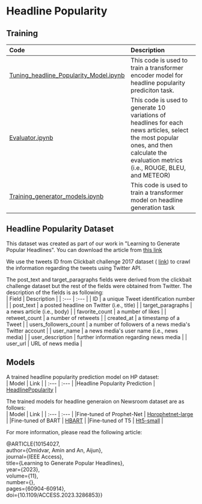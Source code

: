 # Headline Popularity 
## Training 

| Code | Description |
| :---         | :---      |
| [Tuning_headline_Popularity_Model.ipynb](https://github.com/omidvaramin/HP/blob/main/Tuning_headline_Popularity_Model.ipynb)| This code is used to train a transformer encoder model for headline popularity prediciton task. |
| [Evaluator.ipynb](https://github.com/omidvaramin/HP/blob/main/Evaluator.ipynb)| This code is used to generate 10 variations of headlines for each news articles, select the most popular ones, and then calculate the evaluation metrics (i.e., ROUGE, BLEU, and METEOR) |
| [Training_generator_models.ipynb](https://github.com/omidvaramin/HP/blob/main/Training_generator_models.ipynb)| This code is used to train a transformer model on headline generation task |

## Headline Popularity Dataset
This dataset was created as part of our work in "Learning to Generate Popular Headlines". You can download the article from [this link](https://ieeexplore.ieee.org/document/10154027)

We use the tweets ID from Clickbait challenge 2017 dataset ( [link](https://zenodo.org/record/5530410)) to crawl the information regarding the tweets using Twitter API. 

The post_text and target_paragraphs fields were derived from the clickbait challenge dataset but the rest of the fields were obtained from Twitter. 
The description of the fields is as following:<br />
| Field | Description |
| :---         | :---      |
| ID | a unique Tweet identification number     |
| post_text | a posted headline on Twitter (i.e., title)     | 
| target_paragraphs   |  a news article (i.e., body)     |
| favorite_count     | a number of likes       | 
| retweet_count     | a number of retweets       | 
| created_at     | a timestamp of a Tweet       | 
| users_followers_count     | a number of followers of a news media's Twitter account      | 
| user_name     | a news media's user name (i.e., news media)      | 
| user_description     | further information regarding news media       | 
| user_url     | URL of news media      | 

## Models
A trained headline popularity prediction model on HP dataset:<br />
| Model | Link |
| :---         | :---      |
|Headline Popularity Prediction | [HeadlinePopularity](https://huggingface.co/omidvaramin/HeadlinePopularity)  |

The trained models for headline generaion on Newsroom dataset are as follows:<br />
| Model | Link |
| :---         | :---      |
|Fine-tuned of Prophet-Net | [Hprophetnet-large](https://huggingface.co/omidvaramin/Hprophetnet-large)  |
|Fine-tuned of BART | [HBART](https://huggingface.co/omidvaramin/HBART)  |
|Fine-tuned of T5 | [Ht5-small](https://huggingface.co/omidvaramin/Ht5-small)  |

For more information, please read the following article:

@ARTICLE{10154027,<br />
author={Omidvar, Amin and An, Aijun},<br />
journal={IEEE Access}, <br />
title={Learning to Generate Popular Headlines}, <br />
year={2023},<br />
volume={11},<br />
number={},<br />
pages={60904-60914},<br />
doi={10.1109/ACCESS.2023.3286853}}



